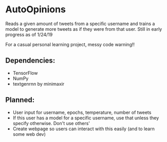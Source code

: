 # AutoOpinions
Reads a given amount of tweets from a specific username and trains a model to generate more tweets as if they were from that user. Still in early progress as of 1/24/19

For a casual personal learning project, messy code warning!!

## Dependencies:
- TensorFlow
- NumPy
- textgenrnn by minimaxir

## Planned:
- User input for username, epochs, temperature, number of tweets
- If this user has a model for a specific username, use that unless they specify otherwise. Don't use others'
- Create webpage so users can interact with this easily (and to learn some web dev)
